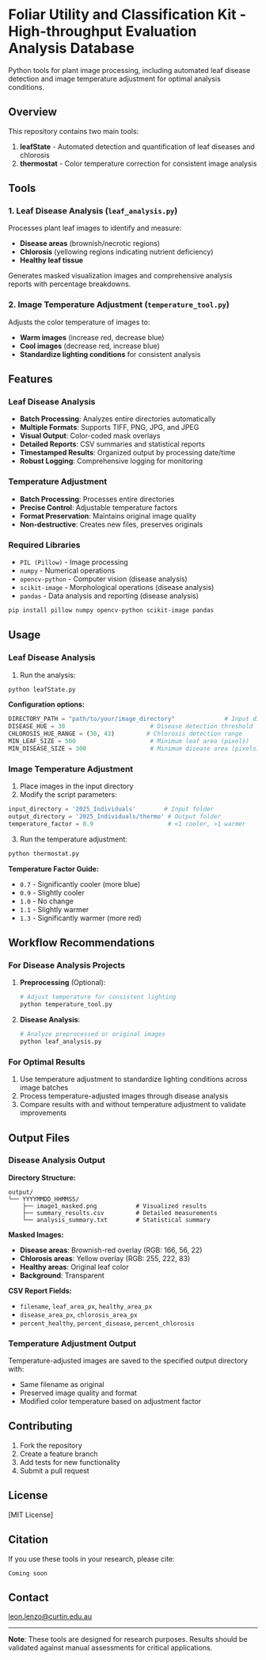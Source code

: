 # Foliar Utility and Classification Kit - High-throughput Evaluation Analysis Database

Python tools for plant image processing, including automated leaf disease detection and image temperature adjustment for optimal analysis conditions.

## Overview

This repository contains two main tools:

1. **leafState** - Automated detection and quantification of leaf diseases and chlorosis
2. **thermostat** - Color temperature correction for consistent image analysis

## Tools

### 1. Leaf Disease Analysis (`leaf_analysis.py`)

Processes plant leaf images to identify and measure:
- **Disease areas** (brownish/necrotic regions)
- **Chlorosis** (yellowing regions indicating nutrient deficiency) 
- **Healthy leaf tissue**

Generates masked visualization images and comprehensive analysis reports with percentage breakdowns.

### 2. Image Temperature Adjustment (`temperature_tool.py`)

Adjusts the color temperature of images to:
- **Warm images** (increase red, decrease blue)
- **Cool images** (decrease red, increase blue)
- **Standardize lighting conditions** for consistent analysis

## Features

### Leaf Disease Analysis
- **Batch Processing**: Analyzes entire directories automatically
- **Multiple Formats**: Supports TIFF, PNG, JPG, and JPEG
- **Visual Output**: Color-coded mask overlays
- **Detailed Reports**: CSV summaries and statistical reports
- **Timestamped Results**: Organized output by processing date/time
- **Robust Logging**: Comprehensive logging for monitoring

### Temperature Adjustment
- **Batch Processing**: Processes entire directories
- **Precise Control**: Adjustable temperature factors
- **Format Preservation**: Maintains original image quality
- **Non-destructive**: Creates new files, preserves originals


### Required Libraries
- `PIL (Pillow)` - Image processing
- `numpy` - Numerical operations
- `opencv-python` - Computer vision (disease analysis)
- `scikit-image` - Morphological operations (disease analysis)
- `pandas` - Data analysis and reporting (disease analysis)

```bash
pip install pillow numpy opencv-python scikit-image pandas
```

## Usage

### Leaf Disease Analysis

1. Run the analysis:
```bash
python leafState.py
```

**Configuration options:**
```python
DIRECTORY_PATH = "path/to/your/image_directory"              # Input directory
DISEASE_HUE = 30                        # Disease detection threshold
CHLOROSIS_HUE_RANGE = (30, 43)         # Chlorosis detection range
MIN_LEAF_SIZE = 500                     # Minimum leaf area (pixels)
MIN_DISEASE_SIZE = 300                  # Minimum disease area (pixels)
```

### Image Temperature Adjustment

1. Place images in the input directory
2. Modify the script parameters:
```python
input_directory = '2025_Individuals'        # Input folder
output_directory = '2025_Individuals/thermo' # Output folder
temperature_factor = 0.9                     # <1 cooler, >1 warmer
```

3. Run the temperature adjustment:
```bash
python thermostat.py
```

**Temperature Factor Guide:**
- `0.7` - Significantly cooler (more blue)
- `0.9` - Slightly cooler 
- `1.0` - No change
- `1.1` - Slightly warmer
- `1.3` - Significantly warmer (more red)

## Workflow Recommendations

### For Disease Analysis Projects

1. **Preprocessing** (Optional):
   ```bash
   # Adjust temperature for consistent lighting
   python temperature_tool.py
   ```

2. **Disease Analysis**:
   ```bash
   # Analyze preprocessed or original images
   python leaf_analysis.py
   ```

### For Optimal Results

1. Use temperature adjustment to standardize lighting conditions across image batches
2. Process temperature-adjusted images through disease analysis
3. Compare results with and without temperature adjustment to validate improvements

## Output Files

### Disease Analysis Output

**Directory Structure:**
```
output/
└── YYYYMMDD_HHMMSS/
    ├── image1_masked.png           # Visualized results
    ├── summary_results.csv         # Detailed measurements
    └── analysis_summary.txt        # Statistical summary
```

**Masked Images:**
- **Disease areas**: Brownish-red overlay (RGB: 166, 56, 22)
- **Chlorosis areas**: Yellow overlay (RGB: 255, 222, 83)
- **Healthy areas**: Original leaf color
- **Background**: Transparent

**CSV Report Fields:**
- `filename`, `leaf_area_px`, `healthy_area_px`
- `disease_area_px`, `chlorosis_area_px`
- `percent_healthy`, `percent_disease`, `percent_chlorosis`

### Temperature Adjustment Output

Temperature-adjusted images are saved to the specified output directory with:
- Same filename as original
- Preserved image quality and format
- Modified color temperature based on adjustment factor


## Contributing

1. Fork the repository
2. Create a feature branch
3. Add tests for new functionality
4. Submit a pull request

## License

[MIT License]

## Citation

If you use these tools in your research, please cite:

```
Coming soon
```

## Contact

leon.lenzo@curtin.edu.au

---

**Note**: These tools are designed for research purposes. Results should be validated against manual assessments for critical applications.
